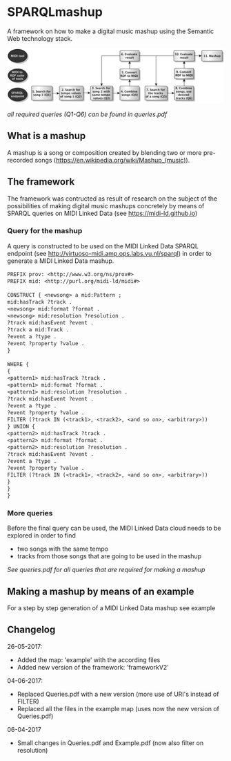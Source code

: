 # SPARQLmashup
A framework on how to make a digital music mashup using the Semantic Web technology stack.

![alt text](https://github.com/rickmeerwaldt/SPARQLmashup/blob/master/FrameworkV2.png)

<i>all required queries (Q1-Q6) can be found in queries.pdf</i>


## What is a mashup
A mashup is a song or composition created by blending two or more pre-recorded songs (https://en.wikipedia.org/wiki/Mashup_(music)).

## The framework
The framework was contructed as result of research on the subject of the possibilities of making digital music mashups concretely by means of SPARQL queries on MIDI Linked Data (see https://midi-ld.github.io)

### Query for the mashup
A query is constructed to be used on the MIDI Linked Data SPARQL endpoint (see http://virtuoso-midi.amp.ops.labs.vu.nl/sparql) in order to generate a MIDI Linked Data mashup. 

```SPARQL
PREFIX prov: <http://www.w3.org/ns/prov#> 
PREFIX mid: <http://purl.org/midi-ld/midi#>

CONSTRUCT { <newsong> a mid:Pattern ;
mid:hasTrack ?track . 
<newsong> mid:format ?format .
<newsong> mid:resolution ?resolution .
?track mid:hasEvent ?event .
?track a mid:Track .
?event a ?type .
?event ?property ?value .
}

WHERE { 
{
<pattern1> mid:hasTrack ?track .
<pattern1> mid:format ?format .
<pattern1> mid:resolution ?resolution .
?track mid:hasEvent ?event .
?event a ?type .
?event ?property ?value .
FILTER (?track IN (<track1>, <track2>, <and so on>, <arbitrary>))
} UNION {
<pattern2> mid:hasTrack ?track .
<pattern2> mid:format ?format .
<pattern2> mid:resolution ?resolution .
?track mid:hasEvent ?event .
?event a ?type .
?event ?property ?value .
FILTER (?track IN (<track1>, <track2>, <and so on>, <arbitrary>))
}
}
}
```

### More queries
Before the final query can be used, the MIDI Linked Data cloud needs to be explored in order to find
- two songs with the same tempo
- tracks from those songs that are going to be used in the mashup

<i>See queries.pdf for all queries that are required for making a mashup</i> 

## Making a mashup by means of an example
For a step by step generation of a MIDI Linked Data mashup see example

## Changelog

26-05-2017:
- Added the map: 'example' with the according files
- Added new version of the framework: 'frameworkV2'

04-06-2017:
- Replaced Queries.pdf with a new version (more use of URI's instead of FILTER)
- Replaced all the files in the example map (uses now the new version of Queries.pdf)

06-04-2017
- Small changes in Queries.pdf and Example.pdf (now also filter on resolution)



